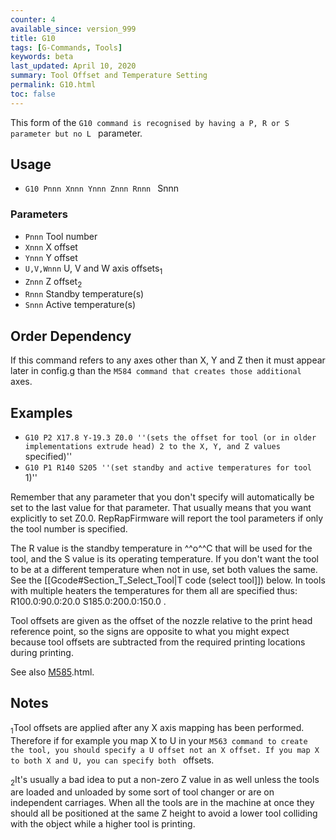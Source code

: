 ```yaml
---
counter: 4
available_since: version_999
title: G10
tags: [G-Commands, Tools] 
keywords: beta 
last_updated: April 10, 2020 
summary: Tool Offset and Temperature Setting 
permalink: G10.html
toc: false 
---
```



This form of the ` G10 command is recognised by having a P, R or S parameter but no L  ` parameter.

## Usage

* ` G10 Pnnn Xnnn Ynnn Znnn Rnnn  ` Snnn

### Parameters

* `Pnnn` Tool number
* `Xnnn` X offset
* `Ynnn` Y offset
* `U,V,Wnnn` U, V and W axis offsets<sub>1</sub>
* `Znnn` Z offset<sub>2</sub>
* `Rnnn` Standby temperature(s)
* `Snnn` Active temperature(s)

## Order Dependency

If this command refers to any axes other than X, Y and Z then it must appear later in config.g than the ` M584 command that creates those additional  ` axes.

## Examples

* ` G10 P2 X17.8 Y-19.3 Z0.0 ''(sets the offset for tool (or in older implementations extrude head) 2 to the X, Y, and Z values  ` specified)''
* ` G10 P1 R140 S205 ''(set standby and active temperatures for tool  ` 1)''

Remember that any parameter that you don't specify will automatically be set to the last value for that parameter. That usually means that you want explicitly to set Z0.0. RepRapFirmware will report the tool parameters if only the tool number is specified.

The R value is the standby temperature in ^^o^^C that will be used for the tool, and the S value is its operating temperature. If you don't want the tool to be at a different temperature when not in use, set both values the same. See the [[Gcode#Section_T_Select_Tool|T code (select tool]]) below. In tools with multiple heaters the temperatures for them all are specified thus: R100.0:90.0:20.0 S185.0:200.0:150.0 .

Tool offsets are given as the offset of the nozzle relative to the print head reference point, so the signs are opposite to what you might expect because tool offsets are subtracted from the required printing locations during printing.

See also [M585](M585).html.

## Notes

<sub>1</sub>Tool offsets are applied after any X axis mapping has been performed. Therefore if for example you map X to U in your ` M563 command to create the tool, you should specify a U offset not an X offset. If you map X to both X and U, you can specify both  ` offsets.

<sub>2</sub>It's usually a bad idea to put a non-zero Z value in as well unless the tools are loaded and unloaded by some sort of tool changer or are on independent carriages. When all the tools are in the machine at once they should all be positioned at the same Z height to avoid a lower tool colliding with the object while a higher tool is printing.

